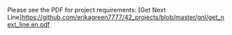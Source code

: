 Please see the PDF for project requirements: [Get Next Line]https://github.com/erikagreen7777/42_projects/blob/master/gnl/get_next_line.en.pdf
